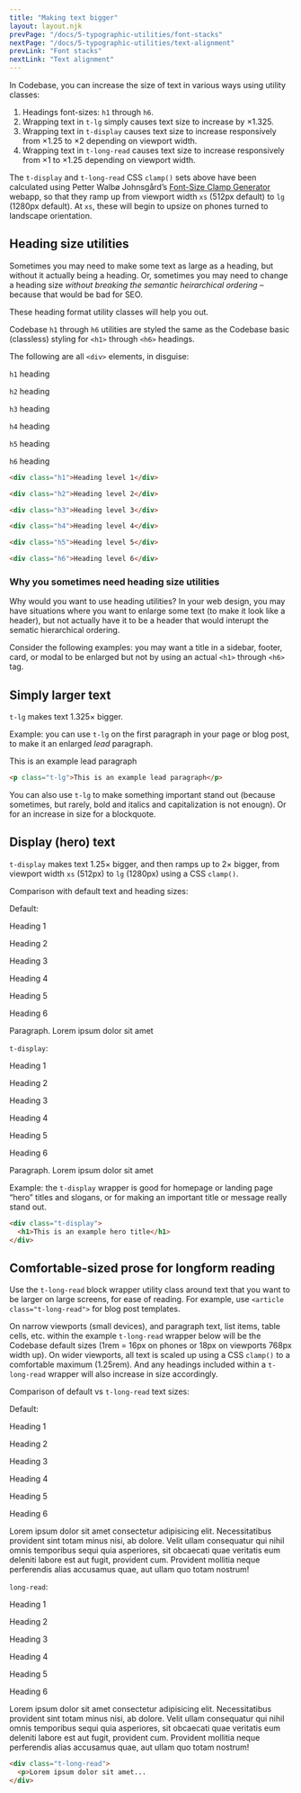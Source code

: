 ```yaml
---
title: "Making text bigger"
layout: layout.njk
prevPage: "/docs/5-typographic-utilities/font-stacks"
nextPage: "/docs/5-typographic-utilities/text-alignment"
prevLink: "Font stacks"
nextLink: "Text alignment"
---
```


In Codebase, you can increase the size of text in various ways using utility classes:

1. Headings font-sizes: `h1` through `h6`.
2. Wrapping text in `t-lg` simply causes text size to increase by ×1.325.
3. Wrapping text in `t-display` causes text size to increase responsively from ×1.25 to ×2 depending on viewport width.
4. Wrapping text in `t-long-read` causes text size to increase responsively from ×1 to ×1.25 depending on viewport width.

The `t-display` and `t-long-read` CSS `clamp()` sets above have been calculated using Petter Walbø Johnsgård’s [Font-Size Clamp Generator](https://clamp.font-size.app) webapp, so that they ramp up from viewport width `xs` (512px default) to `lg` (1280px default). At `xs`, these will begin to upsize on phones turned to landscape orientation.

## Heading size utilities

Sometimes you may need to make some text as large as a heading, but without it actually being a heading. Or, sometimes you may need to change a heading size _without breaking the semantic heirarchical ordering_ – because that would be bad for SEO.

These heading format utility classes will help you out.

Codebase `h1` through `h6` utilities are styled the same as the Codebase basic (classless) styling for `<h1>` through `<h6>` headings.

The following are all `<div>` elements, in disguise:

<div class="my-6">
<p class="h1"><code>h1</code> heading</p>
<p class="h2"><code>h2</code> heading</p>
<p class="h3"><code>h3</code> heading</p>
<p class="h4"><code>h4</code> heading</p>
<p class="h5"><code>h5</code> heading</p>
<p class="h6"><code>h6</code> heading</p>
</div>

```html
<div class="h1">Heading level 1</div>

<div class="h2">Heading level 2</div>

<div class="h3">Heading level 3</div>

<div class="h4">Heading level 4</div>

<div class="h5">Heading level 5</div>

<div class="h6">Heading level 6</div>
```

### Why you sometimes need heading size utilities

Why would you want to use heading utilities? In your web design, you may have situations where you want to enlarge some text (to make it look like a header), but not actually have it to be a header that would interupt the sematic hierarchical ordering.

Consider the following examples: you may want a title in a sidebar, footer, card, or modal to be enlarged but not by using an actual `<h1>` through `<h6>` tag.

## Simply larger text

`t-lg` makes text 1.325× bigger.

Example: you can use `t-lg` on the first paragraph in your page or blog post, to make it an enlarged _lead_ paragraph.

<p class="t-lg">This is an example lead paragraph</p>

```html
<p class="t-lg">This is an example lead paragraph</p>
```

You can also use `t-lg` to make <span class="t-lg">something important</span> stand out (because sometimes, but rarely, bold and italics and capitalization is not enougn). Or for an increase in size for a blockquote.

## Display (hero) text

`t-display` makes text 1.25× bigger, and then ramps up to 2× bigger, from viewport width `xs` (512px) to `lg` (1280px) using a CSS `clamp()`.

Comparison with default text and heading sizes:

<div class="mb-2">
  <div class="grid gap xs:equal-2-cols gap-2">
    <div class="b-thin p-1">
      <p class="t-bold">Default:</p>
      <p class="h1">Heading 1</p>
      <p class="h2">Heading 2</p>
      <p class="h3">Heading 3</p>
      <p class="h4">Heading 4</p>
      <p class="h5">Heading 5</p>
      <p class="h6">Heading 6</p>
      <p>Paragraph. Lorem ipsum dolor sit amet</p>
    </div>
    <div class="b-thin p-1">
      <p class="t-bold"><code>t-display</code>:</p>
      <div class="t-display">
        <p class="h1">Heading 1</p>
        <p class="h2">Heading 2</p>
        <p class="h3">Heading 3</p>
        <p class="h4">Heading 4</p>
        <p class="h5">Heading 5</p>
        <p class="h6">Heading 6</p>
        <p>Paragraph. Lorem ipsum dolor sit amet</p>
      </div>
    </div>
  </div>
</div>

Example: the `t-display` wrapper is good for homepage or landing page “hero” titles and slogans, or for making an important title or message really stand out.

```html
<div class="t-display">
  <h1>This is an example hero title</h1>
</div>
```

## Comfortable-sized prose for longform reading

Use the `t-long-read` block wrapper utility class around text that you want to be larger on large screens, for ease of reading. For example, use `<article class="t-long-read">` for blog post templates.

On narrow viewports (small devices), and paragraph text, list items, table cells, etc. within the example `t-long-read` wrapper below will be the Codebase default sizes (1rem = 16px on phones or 18px on viewports 768px width up). On wider viewports, all text is scaled up using a CSS `clamp()` to a comfortable maximum (1.25rem). And any headings included within a `t-long-read` wrapper will also increase in size accordingly.

Comparison of default vs `t-long-read` text sizes:

<div class="mb-2">
  <div class="grid gap-2 xs:equal-2-cols">
    <div class="b-thin p-1">
      <p class="t-bold">Default:</p>
      <p class="h1">Heading 1</p>
      <p class="h2">Heading 2</p>
      <p class="h3">Heading 3</p>
      <p class="h4">Heading 4</p>
      <p class="h5">Heading 5</p>
      <p class="h6">Heading 6</p>
      <p>Lorem ipsum dolor sit amet consectetur adipisicing elit. Necessitatibus provident sint totam minus nisi, ab dolore. Velit ullam consequatur qui nihil omnis temporibus sequi quia asperiores, sit obcaecati quae veritatis eum deleniti labore est aut fugit, provident cum. Provident mollitia neque perferendis alias accusamus quae, aut ullam quo totam nostrum!</p>
    </div>
    <div class="b-thin p-1">
      <p class="t-bold"><code>long-read</code>:</p>
      <div class="t-long-read">
        <p class="h1">Heading 1</p>
        <p class="h2">Heading 2</p>
        <p class="h3">Heading 3</p>
        <p class="h4">Heading 4</p>
        <p class="h5">Heading 5</p>
        <p class="h6">Heading 6</p>
        <p>Lorem ipsum dolor sit amet consectetur adipisicing elit. Necessitatibus provident sint totam minus nisi, ab dolore. Velit ullam consequatur qui nihil omnis temporibus sequi quia asperiores, sit obcaecati quae veritatis eum deleniti labore est aut fugit, provident cum. Provident mollitia neque perferendis alias accusamus quae, aut ullam quo totam nostrum!</p>
      </div>
    </div>
  </div>
</div>

```html
<div class="t-long-read">
  <p>Lorem ipsum dolor sit amet...
</div>
```
